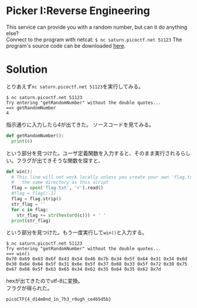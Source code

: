 # Picker I:Reverse Engineering

This service can provide you with a random number, but can it do anything else?\
Connect to the program with netcat: `$ nc saturn.picoctf.net 51123`
The program's source code can be downloaded [here]().

# Solution

とりあえず`nc saturn.picoctf.net 51123`を実行してみる。
```
$ nc saturn.picoctf.net 51123
Try entering "getRandomNumber" without the double quotes...
==> getRandomNumber
4
```
指示通りに入力したら4が出てきた。
ソースコードを見てみる。
```python
def getRandomNumber():
  print(4)
```
という部分を見つけた。ユーザ定義関数を入力すると、そのまま実行されるらしい。フラグが出てきそうな関数を探すと、
```python
def win():
  # This line will not work locally unless you create your own 'flag.txt' in
  #   the same directory as this script
  flag = open('flag.txt', 'r').read()
  #flag = flag[:-1]
  flag = flag.strip()
  str_flag = ''
  for c in flag:
    str_flag += str(hex(ord(c))) + ' '
  print(str_flag)
```
という部分を見つけた。もう一度実行して`win()`と入力する。
```
$ nc saturn.picoctf.net 51123
Try entering "getRandomNumber" without the double quotes...
==> win()
0x70 0x69 0x63 0x6f 0x43 0x54 0x46 0x7b 0x34 0x5f 0x64 0x31 0x34 0x6d 0x30 0x6e 0x64 0x5f 0x31 0x6e 0x5f 0x37 0x68 0x33 0x5f 0x72 0x30 0x75 0x67 0x68 0x5f 0x63 0x65 0x34 0x62 0x35 0x64 0x35 0x62 0x7d
```
hexが出てきたのでutf-8に変換。\
フラグが得られた。

`picoCTF{4_d14m0nd_1n_7h3_r0ugh_ce4b5d5b}`

